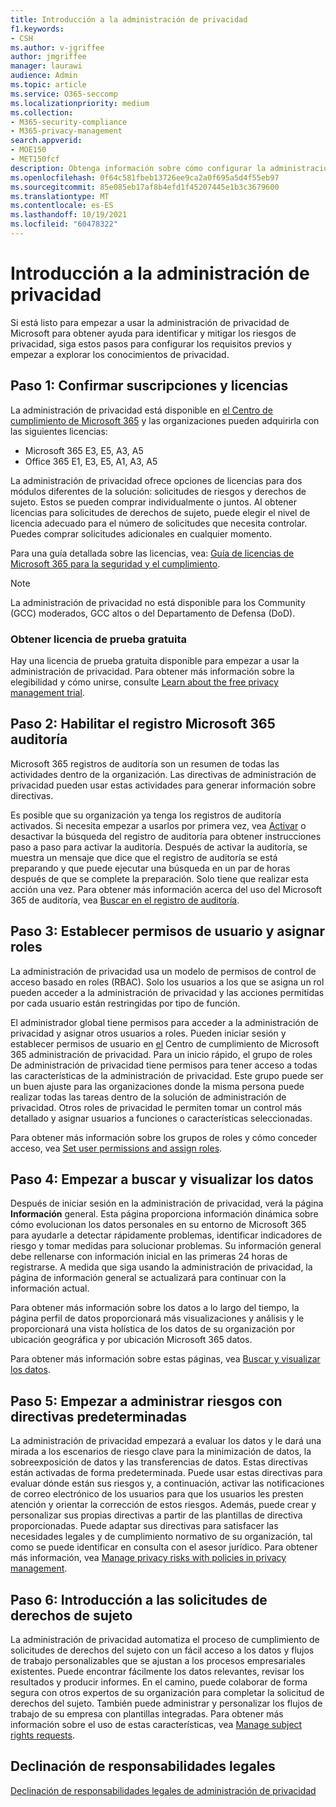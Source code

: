 ```yaml
---
title: Introducción a la administración de privacidad
f1.keywords:
- CSH
ms.author: v-jgriffee
author: jmgriffee
manager: laurawi
audience: Admin
ms.topic: article
ms.service: O365-seccomp
ms.localizationpriority: medium
ms.collection:
- M365-security-compliance
- M365-privacy-management
search.appverid:
- MOE150
- MET150fcf
description: Obtenga información sobre cómo configurar la administración de privacidad para su organización, establecer roles y permisos y configurar opciones importantes.
ms.openlocfilehash: 0f64c581fbeb13726ee9ca2a0f695a5d4f55eb97
ms.sourcegitcommit: 85e085eb17af8b4efd1f45207445e1b3c3679600
ms.translationtype: MT
ms.contentlocale: es-ES
ms.lasthandoff: 10/19/2021
ms.locfileid: "60478322"
---
```

# <a name="get-started-with-privacy-management"></a>Introducción a la administración de privacidad

Si está listo para empezar a usar la administración de privacidad de Microsoft para obtener ayuda para identificar y mitigar los riesgos de privacidad, siga estos pasos para configurar los requisitos previos y empezar a explorar los conocimientos de privacidad.

## <a name="step-1-confirm-subscriptions-and-licensing"></a>Paso 1: Confirmar suscripciones y licencias

La administración de privacidad está disponible en [el Centro de cumplimiento de Microsoft 365](https://compliance.microsoft.com/) y las organizaciones pueden adquirirla con las siguientes licencias:

- Microsoft 365 E3, E5, A3, A5
- Office 365 E1, E3, E5, A1, A3, A5

La administración de privacidad ofrece opciones de licencias para dos módulos diferentes de la solución: solicitudes de riesgos y derechos de sujeto. Estos se pueden comprar individualmente o juntos. Al obtener licencias para solicitudes de derechos de sujeto, puede elegir el nivel de licencia adecuado para el número de solicitudes que necesita controlar. Puedes comprar solicitudes adicionales en cualquier momento.

Para una guía detallada sobre las licencias, vea: [Guía de licencias de Microsoft 365 para la seguridad y el cumplimiento](/office365/servicedescriptions/microsoft-365-service-descriptions/microsoft-365-tenantlevel-services-licensing-guidance/microsoft-365-security-compliance-licensing-guidance#privacy-management).

> [!Note]
> La administración de privacidad no está disponible para los Community (GCC) moderados, GCC altos o del Departamento de Defensa (DoD).

### <a name="get-free-trial-license"></a>Obtener licencia de prueba gratuita

Hay una licencia de prueba gratuita disponible para empezar a usar la administración de privacidad. Para obtener más información sobre la elegibilidad y cómo unirse, consulte [Learn about the free privacy management trial](privacy-management-trial.md).

## <a name="step-2-enable-the-microsoft-365-audit-log"></a>Paso 2: Habilitar el registro Microsoft 365 auditoría

Microsoft 365 registros de auditoría son un resumen de todas las actividades dentro de la organización. Las directivas de administración de privacidad pueden usar estas actividades para generar información sobre directivas.

Es posible que su organización ya tenga los registros de auditoría activados. Si necesita empezar a usarlos por primera vez, vea [Activar](/microsoft-365/compliance/turn-audit-log-search-on-or-off) o desactivar la búsqueda del registro de auditoría para obtener instrucciones paso a paso para activar la auditoría. Después de activar la auditoría, se muestra un mensaje que dice que el registro de auditoría se está preparando y que puede ejecutar una búsqueda en un par de horas después de que se complete la preparación. Solo tiene que realizar esta acción una vez. Para obtener más información acerca del uso del Microsoft 365 de auditoría, vea [Buscar en el registro de auditoría](/microsoft-365/compliance/search-the-audit-log-in-security-and-compliance).

## <a name="step-3-set-user-permissions-and-assign-roles"></a>Paso 3: Establecer permisos de usuario y asignar roles

La administración de privacidad usa un modelo de permisos de control de acceso basado en roles (RBAC). Solo los usuarios a los que se asigna un rol pueden acceder a la administración de privacidad y las acciones permitidas por cada usuario están restringidas por tipo de función.

El administrador global tiene permisos para acceder a la administración de privacidad y asignar otros usuarios a roles. Pueden iniciar sesión y establecer permisos de usuario en [el](https://compliance.microsoft.com/) Centro de cumplimiento de Microsoft 365 administración de privacidad. Para un inicio rápido, el grupo de roles De administración de privacidad tiene permisos para tener acceso a todas las características de la administración de privacidad. Este grupo puede ser un buen ajuste para las organizaciones donde la misma persona puede realizar todas las tareas dentro de la solución de administración de privacidad. Otros roles de privacidad le permiten tomar un control más detallado y asignar usuarios a funciones o características seleccionadas.

Para obtener más información sobre los grupos de roles y cómo conceder acceso, vea [Set user permissions and assign roles](privacy-management-permissions.md).

## <a name="step-4-start-finding-and-visualizing-your-data"></a>Paso 4: Empezar a buscar y visualizar los datos

Después de iniciar sesión en la administración de privacidad, verá la página **Información** general. Esta página proporciona información dinámica sobre cómo evolucionan los datos personales en su entorno de Microsoft 365 para ayudarle a detectar rápidamente problemas, identificar indicadores de riesgo y tomar medidas para solucionar problemas. Su información general debe rellenarse con información inicial en las primeras 24 horas de registrarse. A medida que siga usando la administración de privacidad, la página de información general se actualizará para continuar con la información actual.

Para obtener más información sobre los  datos a lo largo del tiempo, la página perfil de datos proporcionará más visualizaciones y análisis y le proporcionará una vista holística de los datos de su organización por ubicación geográfica y por ubicación Microsoft 365 datos.

Para obtener más información sobre estas páginas, vea [Buscar y visualizar los datos](privacy-management-data-profile.md).

## <a name="step-5-start-managing-risks-with-default-policies"></a>Paso 5: Empezar a administrar riesgos con directivas predeterminadas

La administración de privacidad empezará a evaluar los datos y le dará una mirada a los escenarios de riesgo clave para la minimización de datos, la sobreexposición de datos y las transferencias de datos. Estas directivas están activadas de forma predeterminada. Puede usar estas directivas para evaluar dónde están sus riesgos y, a continuación, activar las notificaciones de correo electrónico de los usuarios para que los usuarios les presten atención y orientar la corrección de estos riesgos. Además, puede crear y personalizar sus propias directivas a partir de las plantillas de directiva proporcionadas. Puede adaptar sus directivas para satisfacer las necesidades legales y de cumplimiento normativo de su organización, tal como se puede identificar en consulta con el asesor jurídico. Para obtener más información, vea [Manage privacy risks with policies in privacy management](privacy-management-policies.md).

## <a name="step-6-get-started-with-subject-rights-requests"></a>Paso 6: Introducción a las solicitudes de derechos de sujeto

La administración de privacidad automatiza el proceso de cumplimiento de solicitudes de derechos del sujeto con un fácil acceso a los datos y flujos de trabajo personalizables que se ajustan a los procesos empresariales existentes. Puede encontrar fácilmente los datos relevantes, revisar los resultados y producir informes. En el camino, puede colaborar de forma segura con otros expertos de su organización para completar la solicitud de derechos del sujeto. También puede administrar y personalizar los flujos de trabajo de su empresa con plantillas integradas. Para obtener más información sobre el uso de estas características, vea [Manage subject rights requests](privacy-management-subject-rights-requests.md).

## <a name="legal-disclaimer"></a>Declinación de responsabilidades legales

[Declinación de responsabilidades legales de administración de privacidad](privacy-management-disclaimer.md)
